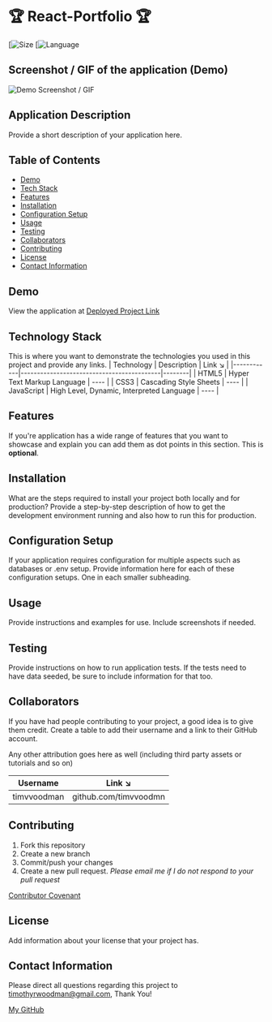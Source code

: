# 🏆 React-Portfolio 🏆

[![Size](https://img.shields.io/github/repo-size/timvvoodman/reponame)
[![Language](https://img.shields.io/github/languages/top/timvvoodman/reponamegit)

## Screenshot / GIF of the application (Demo)

![Demo Screenshot / GIF](Link)

## Application Description

Provide a short description of your application here.

## Table of Contents

- [Demo](#demo)
- [Tech Stack](#tech-stack)
- [Features](#features)
- [Installation](#installation)
- [Configuration Setup](#configuration-setup)
- [Usage](#usage)
- [Testing](#testing)
- [Collaborators](#collaborators)
- [Contributing](#contributing)
- [License](#license)
- [Contact Information](#contact-information)

## Demo

View the application at [Deployed Project Link](Link)

## Technology Stack

This is where you want to demonstrate the technologies you used in this project and provide any links.
| Technology | Description | Link ↘️ |
|------------|-------------------------------------------|--------|
| HTML5 | Hyper Text Markup Language | ---- |
| CSS3 | Cascading Style Sheets | ---- |
| JavaScript | High Level, Dynamic, Interpreted Language | ---- |

## Features

If you're application has a wide range of features that you want to showcase and explain you can add them as dot points in this section. This is **optional**.

## Installation

What are the steps required to install your project both locally and for production? Provide a step-by-step description of how to get the development environment running and also how to run this for production.

## Configuration Setup

If your application requires configuration for multiple aspects such as databases or .env setup. Provide information here for each of these configuration setups. One in each smaller subheading.

## Usage

Provide instructions and examples for use. Include screenshots if needed.

## Testing

Provide instructions on how to run application tests. If the tests need to have data seeded, be sure to include information for that too.

## Collaborators

If you have had people contributing to your project, a good idea is to give them credit. Create a table to add their username and a link to their GitHub account.

Any other attribution goes here as well (including third party assets or tutorials and so on)

| Username    | Link ↘️               |
| ----------- | --------------------- |
| timvvoodman | github.com/timvvoodmn |

## Contributing

1. Fork this repository
2. Create a new branch
3. Commit/push your changes
4. Create a new pull request. _Please email me if I do not respond to your pull request_

[Contributor Covenant](https://www.contributor-covenant.org/)

## License

Add information about your license that your project has.

## Contact Information

Please direct all questions regarding this project to timothyrwoodman@gmail.com, Thank You!

[My GitHub](https://github.com/timvvoodman)
